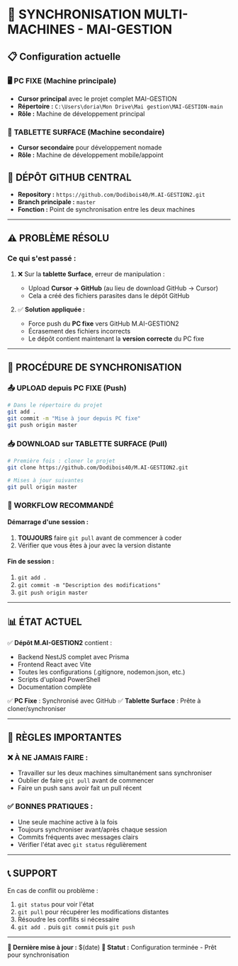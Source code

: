 # 🔄 SYNCHRONISATION MULTI-MACHINES - MAI-GESTION

## 📋 Configuration actuelle

### 🖥️ **PC FIXE** (Machine principale)
- **Cursor principal** avec le projet complet MAI-GESTION
- **Répertoire :** `C:\Users\doria\Mon Drive\Mai gestion\MAI-GESTION-main`
- **Rôle :** Machine de développement principal

### 📱 **TABLETTE SURFACE** (Machine secondaire)
- **Cursor secondaire** pour développement nomade
- **Rôle :** Machine de développement mobile/appoint

## 🎯 **DÉPÔT GITHUB CENTRAL**
- **Repository :** `https://github.com/Dodibois40/M.AI-GESTION2.git`
- **Branch principale :** `master`
- **Fonction :** Point de synchronisation entre les deux machines

---

## ⚠️ **PROBLÈME RÉSOLU**

### **Ce qui s'est passé :**
1. ❌ Sur la **tablette Surface**, erreur de manipulation :
   - Upload **Cursor → GitHub** (au lieu de download GitHub → Cursor)
   - Cela a créé des fichiers parasites dans le dépôt GitHub

2. ✅ **Solution appliquée :**
   - Force push du **PC fixe** vers GitHub M.AI-GESTION2
   - Écrasement des fichiers incorrects
   - Le dépôt contient maintenant la **version correcte** du PC fixe

---

## 🔧 **PROCÉDURE DE SYNCHRONISATION**

### **📤 UPLOAD depuis PC FIXE (Push)**
```bash
# Dans le répertoire du projet
git add .
git commit -m "Mise à jour depuis PC fixe"
git push origin master
```

### **📥 DOWNLOAD sur TABLETTE SURFACE (Pull)**
```bash
# Première fois : cloner le projet
git clone https://github.com/Dodibois40/M.AI-GESTION2.git

# Mises à jour suivantes
git pull origin master
```

### **🔄 WORKFLOW RECOMMANDÉ**

#### **Démarrage d'une session :**
1. **TOUJOURS** faire `git pull` avant de commencer à coder
2. Vérifier que vous êtes à jour avec la version distante

#### **Fin de session :**
1. `git add .`
2. `git commit -m "Description des modifications"`
3. `git push origin master`

---

## 📊 **ÉTAT ACTUEL**

✅ **Dépôt M.AI-GESTION2** contient :
- Backend NestJS complet avec Prisma
- Frontend React avec Vite
- Toutes les configurations (.gitignore, nodemon.json, etc.)
- Scripts d'upload PowerShell
- Documentation complète

✅ **PC Fixe** : Synchronisé avec GitHub
✅ **Tablette Surface** : Prête à cloner/synchroniser

---

## 🚨 **RÈGLES IMPORTANTES**

### **❌ À NE JAMAIS FAIRE :**
- Travailler sur les deux machines simultanément sans synchroniser
- Oublier de faire `git pull` avant de commencer
- Faire un push sans avoir fait un pull récent

### **✅ BONNES PRATIQUES :**
- Une seule machine active à la fois
- Toujours synchroniser avant/après chaque session
- Commits fréquents avec messages clairs
- Vérifier l'état avec `git status` régulièrement

---

## 📞 **SUPPORT**

En cas de conflit ou problème :
1. `git status` pour voir l'état
2. `git pull` pour récupérer les modifications distantes
3. Résoudre les conflits si nécessaire
4. `git add .` puis `git commit` puis `git push`

---

**📅 Dernière mise à jour :** $(date)
**🎯 Statut :** Configuration terminée - Prêt pour synchronisation 